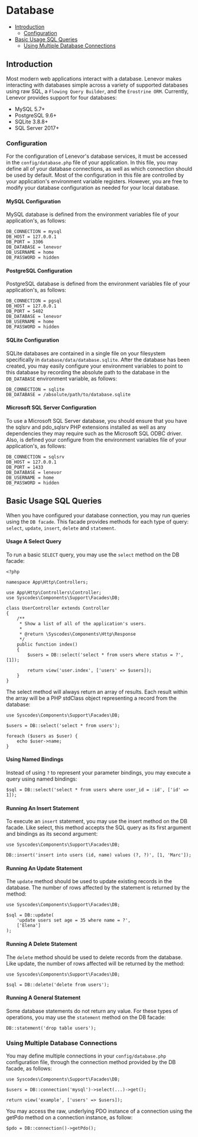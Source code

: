 # Database

- [Introduction](#introduction)
    - [Configuration](#configuration)
- [Basic Usage SQL Queries](#basic-usage-sql-queries)
    - [Using Multiple Database Connections](#using-multiple-database-connections)

<a name="introduction"></a>
## Introduction

Most modern web applications interact with a database. Lenevor makes interacting with databases simple across a variety of supported databases using raw SQL, a `Flowing Query Builder`, and the `Erostrine ORM`. Currently, Lenevor provides support for four databases:

- MySQL 5.7+ 
- PostgreSQL 9.6+
- SQLite 3.8.8+
- SQL Server 2017+

<a name="configuration"></a>
### Configuration

For the configuration of Lenevor's database services, it must be accessed in the `config/database.php` file of your application. In this file, you may define all of your database connections, as well as which connection should be used by default. Most of the configuration in this file are controlled by your application's environment variable registers. However, you are free to modify your database configuration as needed for your local database.

<a name="mysql-configuration"></a>
#### MySQL Configuration

MySQL database is defined from the environment variables file of your application's, as follows:

    DB_CONNECTION = mysql
    DB_HOST = 127.0.0.1
    DB_PORT = 3306
    DB_DATABASE = lenevor
    DB_USERNAME = home
    DB_PASSWORD = hidden

<a name="postgresql-configuration"></a>
#### PostgreSQL Configuration

PostgreSQL database is defined from the environment variables file of your application's, as follows:

    DB_CONNECTION = pgsql
    DB_HOST = 127.0.0.1
    DB_PORT = 5402
    DB_DATABASE = lenevor
    DB_USERNAME = home
    DB_PASSWORD = hidden

<a name="sqlite-configuration"></a>
#### SQLite Configuration

SQLite databases are contained in a single file on your filesystem specifically in `database/data/database.sqlite`. After the database has been created, you may easily configure your environment variables to point to this database by recording the absolute path to the database in the `DB_DATABASE` environment variable, as follows:

    DB_CONNECTION = sqlite
    DB_DATABASE = /absolute/path/to/database.sqlite

<a name="microsoft-sql-server-configuration"></a>
#### Microsoft SQL Server Configuration

To use a Microsoft SQL Server database, you should ensure that you have the sqlsrv and pdo_sqlsrv PHP extensions installed as well as any dependencies they may require such as the Microsoft SQL ODBC driver. Also, is defined your configure from the environment variables file of your application's, as follows:

    DB_CONNECTION = sqlsrv
    DB_HOST = 127.0.0.1
    DB_PORT = 1433
    DB_DATABASE = lenevor
    DB_USERNAME = home
    DB_PASSWORD = hidden

<a name="basic-usage-sql-queries"></a>
## Basic Usage SQL Queries

When you have configured your database connection, you may run queries using the `DB facade`. This facade provides methods for each type of query: `select`, `update`, `insert`, `delete` and `statement`.

<a name="usage-select-query"></a>
#### Usage A Select Query

To run a basic `SELECT` query, you may use the `select` method on the DB facade:

    <?php
    
    namespace App\Http\Controllers;
    
    use App\Http\Controllers\Controller;
    use Syscodes\Components\Support\Facades\DB;
    
    class UserController extends Controller
    {
        /**
         * Show a list of all of the application's users.
         * 
         * @return \Syscodes\Components\Http\Response
         */
        public function index()
        {
            $users = DB::select('select * from users where status = ?', [1]);
            
            return view('user.index', ['users' => $users]);
        }
    }

The select method will always return an array of results. Each result within the array will be a PHP stdClass object representing a record from the database:

    use Syscodes\Components\Support\Facades\DB;
    
    $users = DB::select('select * from users');
    
    foreach ($users as $user) {
        echo $user->name;
    }

<a name="using-named-bindings"></a>
#### Using Named Bindings

Instead of using `?` to represent your parameter bindings, you may execute a query using named bindings:

    $sql = DB::select('select * from users where user_id = :id', ['id' => 1]);

<a name="running-insert-statement"></a>
#### Running An Insert Statement

To execute an `insert` statement, you may use the insert method on the DB facade. Like select, this method accepts the SQL query as its first argument and bindings as its second argument:

    use Syscodes\Components\Support\Facades\DB;

    DB::insert('insert into users (id, name) values (?, ?)', [1, 'Marc']);

<a name="running-update-statement"></a>
#### Running An Update Statement

The `update` method should be used to update existing records in the database. The number of rows affected by the statement is returned by the method:

    use Syscodes\Components\Support\Facades\DB;

    $sql = DB::update(
        'update users set age = 35 where name = ?',
        ['Elena']
    );

<a name="running-delete-statement"></a>
#### Running A Delete Statement

The `delete` method should be used to delete records from the database. Like update, the number of rows affected will be returned by the method:

    use Syscodes\Components\Support\Facades\DB;

    $sql = DB::delete('delete from users');

<a name="runing-general-statement"></a>
#### Running A General Statement

Some database statements do not return any value. For these types of operations, you may use the `statement` method on the DB facade:

    DB::statement('drop table users');

<a name="using-multiple-database-connections"></a>
### Using Multiple Database Connections

You may define multiple connections in your `config/database.php` configuration file, through the connection method provided by the DB facade, as follows: 

    use Syscodes\Components\Support\Facades\DB;

    $users = DB::connection('mysql')->select(...)->get();

    return view('example', ['users' => $users]);

You may access the raw, underlying PDO instance of a connection using the getPdo method on a connection instance, as follow:

    $pdo = DB::connection()->getPdo();

